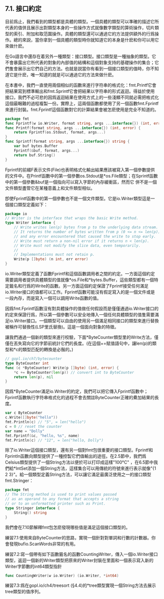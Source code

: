 ## 7.1. 接口約定

目前爲止，我們看到的類型都是具體的類型。一個具體的類型可以準確的描述它所代表的值併且展示出對類型本身的一些操作方式就像數字類型的算術操作，切片類型的索引、附加和取范圍操作。具體的類型還可以通過它的方法提供額外的行爲操作。總的來説，當你拿到一個具體的類型時你就知道它的本身是什麽和你可以用它來做什麽。

在Go語言中還存在着另外一種類型：接口類型。接口類型是一種抽象的類型。它不會暴露出它所代表的對象的內部值的結構和這個對象支持的基礎操作的集合；它們隻會展示出它們自己的方法。也就是説當你有看到一個接口類型的值時，你不知道它是什麽，唯一知道的就是可以通過它的方法來做什麽。

在本書中，我們一直使用兩個相似的函數來進行字符串的格式化：fmt.Printf它會把結果寫到標準輸出和fmt.Sprintf它會把結果以字符串的形式返迴。得益於使用接口，我們不必可悲的因爲返迴結果在使用方式上的一些淺顯不同就必需把格式化這個最睏難的過程複製一份。實際上，這兩個函數都使用了另一個函數fmt.Fprintf來進行封裝。fmt.Fprintf這個函數對它的計算結果會被怎麽使用是完全不知道的。
``` go
package fmt
func Fprintf(w io.Writer, format string, args ...interface{}) (int, error)
func Printf(format string, args ...interface{}) (int, error) {
	return Fprintf(os.Stdout, format, args...)
}
func Sprintf(format string, args ...interface{}) string {
	var buf bytes.Buffer
	Fprintf(&buf, format, args...)
	return buf.String()
}
```
Fprintf的前綴F表示文件(File)也表明格式化輸出結果應該被寫入第一個參數提供的文件中。在Printf函數中的第一個參數os.Stdout是*os.File類型；在Sprintf函數中的第一個參數&buf是一個指向可以寫入字節的內存緩衝區，然而它
併不是一個文件類型盡管它在某種意義上和文件類型相似。

卽使Fprintf函數中的第一個參數也不是一個文件類型。它是io.Writer類型這是一個接口類型定義如下：
``` go
package io
// Writer is the interface that wraps the basic Write method.
type Writer interface {
	// Write writes len(p) bytes from p to the underlying data stream.
	// It returns the number of bytes written from p (0 <= n <= len(p))
	// and any error encountered that caused the write to stop early.
	// Write must return a non-nil error if it returns n < len(p).
	// Write must not modify the slice data, even temporarily.
	//
	// Implementations must not retain p.
	Write(p []byte) (n int, err error)
}
```

io.Writer類型定義了函數Fprintf和這個函數調用者之間的約定。一方面這個約定需要調用者提供具體類型的值就像\*os.File和\*bytes.Buffer，這些類型都有一個特定籤名和行爲的Write的函數。另一方面這個約定保證了Fprintf接受任何滿足io.Writer接口的值都可以工作。Fprintf函數可能沒有假定寫入的是一個文件或是一段內存，而是寫入一個可以調用Write函數的值。

因爲fmt.Fprintf函數沒有對具體操作的值做任何假設而是僅僅通過io.Writer接口的約定來保證行爲，所以第一個參數可以安全地傳入一個任何具體類型的值隻需要滿足io.Writer接口。一個類型可以自由的使用另一個滿足相同接口的類型來進行替換被稱作可替換性(LSP里氏替換)。這是一個面向對象的特徵。

讓我們通過一個新的類型來進行校驗，下面\*ByteCounter類型里的Write方法，僅僅在丟失寫向它的字節前統計它們的長度。(在這個+=賦值語句中，讓len(p)的類型和\*c的類型匹配的轉換是必鬚的。)
```go
// gopl.io/ch7/bytecounter
type ByteCounter int
func (c *ByteCounter) Write(p []byte) (int, error) {
    *c += ByteCounter(len(p)) // convert int to ByteCounter
    return len(p), nil
}
```
因爲*ByteCounter滿足io.Writer的約定，我們可以把它傳入Fprintf函數中；Fprintf函數執行字符串格式化的過程不會去關註ByteCounter正確的纍加結果的長度。
```go
var c ByteCounter
c.Write([]byte("hello"))
fmt.Println(c) // "5", = len("hello")
c = 0 // reset the counter
var name = "Dolly"
fmt.Fprintf(&c, "hello, %s", name)
fmt.Println(c) // "12", = len("hello, Dolly")
```
除了io.Writer這個接口類型，還有另一個對fmt包很重要的接口類型。Fprintf和Fprintln函數向類型提供了一種控製它們值輸出的途徑。在2.5節中，我們爲Celsius類型提供了一個String方法以便於可以打印成這樣"100°C" ，在6.5節中我們給*IntSet添加一個String方法，這樣集合可以用傳統的符號來進行表示就像"{1 2 3}"。給一個類型定義String方法，可以讓它滿足最廣泛使用之一的接口類型fmt.Stringer：
```go
package fmt
// The String method is used to print values passed
// as an operand to any format that accepts a string
// or to an unformatted printer such as Print.
type Stringer interface {
    String() string
}
```
我們會在7.10節解釋fmt包怎麽發現哪些值是滿足這個接口類型的。

練習7.1:使用來自ByteCounter的思路，實現一個針對對單詞和行數的計數器。你會發現bufio.ScanWords非常的有用。

練習7.2:寫一個帶有如下函數籤名的函數CountingWriter，傳入一個io.Writer接口類型，返迴一個新的Writer類型把原來的Writer封裝在里面和一個表示寫入新的Writer字節數的int64類型指針
```go
func CountingWriter(w io.Writer) (io.Writer, *int64)
```
練習7.3:爲在gopl.io/ch4/treesort (§4.4)的*tree類型實現一個String方法去展示tree類型的值序列。
